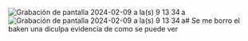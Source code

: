 ![Grabación de pantalla 2024-02-09 a la(s) 9 13 34 a](https://github.com/Wilson8jsn/tamagui-expo-main/assets/115800617/7480df06-0049-43d9-8893-432d6d3b2ca3)![Grabación de pantalla 2024-02-09 a la(s) 9 13 34 a](https://github.com/Wilson8jsn/tamagui-expo-main/assets/115800617/c3b24041-6f3c-48fe-9a87-456423a6d743)# Se me borro el baken  una diculpa evidencia de como se puede ver 

